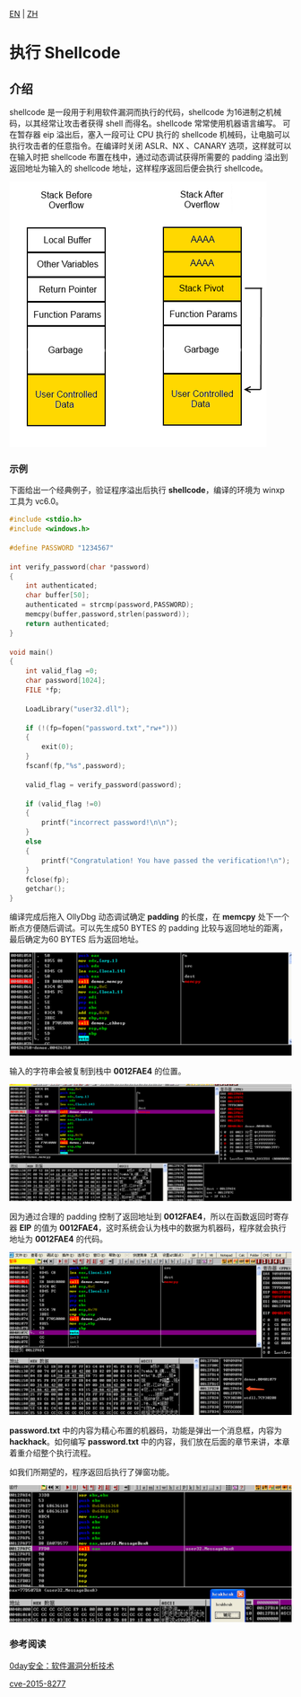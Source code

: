 [EN](./shellcode-in-stack.md) | [ZH](./shellcode-in-stack-zh.md)
# 执行 Shellcode



## 介绍 

shellcode 是一段用于利用软件漏洞而执行的代码，shellcode 为16进制之机械码，以其经常让攻击者获得 shell 而得名。shellcode 常常使用机器语言编写。 可在暂存器 eip 溢出后，塞入一段可让 CPU 执行的 shellcode 机械码，让电脑可以执行攻击者的任意指令。在编译时关闭 ASLR、NX 、CANARY 选项，这样就可以在输入时把 shellcode 布置在栈中，通过动态调试获得所需要的 padding 溢出到返回地址为输入的 shellcode 地址，这样程序返回后便会执行 shellcode。





![demo](./figure/demo2-1.png)

### 示例 

下面给出一个经典例子，验证程序溢出后执行 **shellcode**，编译的环境为 winxp 工具为 vc6.0。

```c
#include <stdio.h>
#include <windows.h>

#define PASSWORD "1234567"

int verify_password(char *password)
{
	int authenticated;
	char buffer[50];
	authenticated = strcmp(password,PASSWORD);
	memcpy(buffer,password,strlen(password)); 
	return authenticated;
}

void main()
{
	int valid_flag =0;
	char password[1024];
	FILE *fp;

	LoadLibrary("user32.dll");

	if (!(fp=fopen("password.txt","rw+")))
	{
		exit(0);
	}
	fscanf(fp,"%s",password);

	valid_flag = verify_password(password);

	if (valid_flag !=0)
	{
		printf("incorrect password!\n\n");
	}
	else
	{
		printf("Congratulation! You have passed the verification!\n");
	}
	fclose(fp);
	getchar();
}
```



编译完成后拖入 OllyDbg 动态调试确定 **padding** 的长度，在 **memcpy** 处下一个断点方便随后调试。可以先生成50 BYTES 的 padding 比较与返回地址的距离，最后确定为60 BYTES 后为返回地址。

![demo](./figure/demo2-2.png)



输入的字符串会被复制到栈中 **0012FAE4** 的位置。

![demo](./figure/demo2-3.png)



因为通过合理的 padding 控制了返回地址到 **0012FAE4**，所以在函数返回时寄存器 **EIP** 的值为 **0012FAE4**，这时系统会认为栈中的数据为机器码，程序就会执行地址为 **0012FAE4** 的代码。

![demo](./figure/demo2-4.png)



**password.txt** 中的内容为精心布置的机器码，功能是弹出一个消息框，内容为 **hackhack**。如何编写 **password.txt** 中的内容，我们放在后面的章节来讲，本章着重介绍整个执行流程。

如我们所期望的，程序返回后执行了弹窗功能。

![demo](./figure/demo2-5.png)



### 参考阅读 

[0day安全：软件漏洞分析技术]()

[cve-2015-8277](https://www.securifera.com/advisories/cve-2015-8277/)

